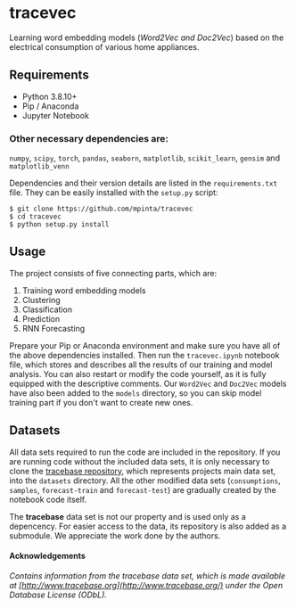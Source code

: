# tracevec
Learning word embedding models (_Word2Vec and Doc2Vec_) based on the electrical consumption of various home appliances.

## Requirements
* Python 3.8.10+
* Pip / Anaconda
* Jupyter Notebook

### Other necessary dependencies are:
`numpy`, `scipy`, `torch`, `pandas`, `seaborn`, `matplotlib`, `scikit_learn`, `gensim` and `matplotlib_venn`

Dependencies and their version details are listed in the `requirements.txt` file. They can be easily installed with the `setup.py` script:
```
$ git clone https://github.com/mpinta/tracevec
$ cd tracevec
$ python setup.py install
```

## Usage
The project consists of five connecting parts, which are:
1. Training word embedding models
2. Clustering
3. Classification
4. Prediction
5. RNN Forecasting

Prepare your Pip or Anaconda environment and make sure you have all of the above dependencies installed. Then run the `tracevec.ipynb` notebook file, which stores and describes all the results of our training and model analysis. You can also restart or modify the code yourself, as it is fully equipped with the descriptive comments. Our `Word2Vec` and `Doc2Vec` models have also been added to the `models` directory, so you can skip model training part if you don't want to create new ones.

## Datasets
All data sets required to run the code are included in the repository. If you are running code without the included data sets, it is only necessary to clone the [tracebase repository](https://github.com/areinhardt/tracebase), which represents projects main data set, into the `datasets` directory. All the other modified data sets (`consumptions`, `samples`, `forecast-train` and `forecast-test`) are gradually created by the notebook code itself.

The **tracebase** data set is not our property and is used only as a depencency. For easier access to the data, its repository is also added as a submodule. We appreciate the work done by the authors.

#### Acknowledgements
_Contains information from the tracebase data set, which is made available at  [http://www.tracebase.org](http://www.tracebase.org/)  under the Open Database License (ODbL)._
